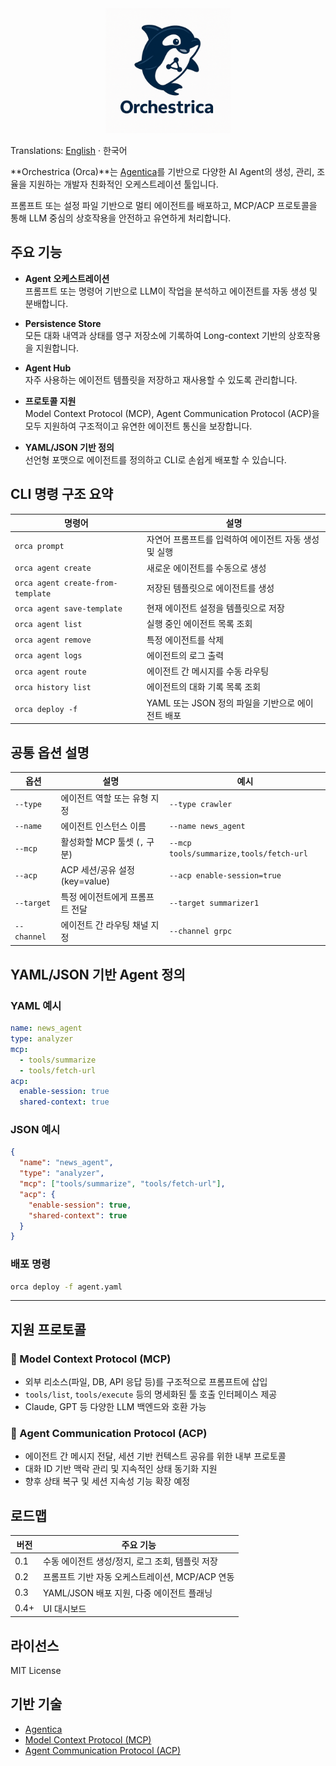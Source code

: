 <div align="center">
  <img src="../docs/_static/orca.png" alt="Orchestrica Logo" width="200"/>
</div>

Translations: [English](../README.md) · 한국어

**Orchestrica (Orca)**는 [Agentica](https://github.com/wrtnlabs/agentica)를 기반으로 다양한 AI Agent의 생성, 관리, 조율을 지원하는 개발자 친화적인 오케스트레이션 툴입니다.

프롬프트 또는 설정 파일 기반으로 멀티 에이전트를 배포하고, MCP/ACP 프로토콜을 통해 LLM 중심의 상호작용을 안전하고 유연하게 처리합니다.

## 주요 기능

- **Agent 오케스트레이션**  
  프롬프트 또는 명령어 기반으로 LLM이 작업을 분석하고 에이전트를 자동 생성 및 분배합니다.

- **Persistence Store**  
  모든 대화 내역과 상태를 영구 저장소에 기록하여 Long-context 기반의 상호작용을 지원합니다.

- **Agent Hub**  
  자주 사용하는 에이전트 템플릿을 저장하고 재사용할 수 있도록 관리합니다.

- **프로토콜 지원**  
  Model Context Protocol (MCP), Agent Communication Protocol (ACP)을 모두 지원하여 구조적이고 유연한 에이전트 통신을 보장합니다.

- **YAML/JSON 기반 정의**  
  선언형 포맷으로 에이전트를 정의하고 CLI로 손쉽게 배포할 수 있습니다.

## CLI 명령 구조 요약

| 명령어 | 설명 |
|--------|------|
| `orca prompt` | 자연어 프롬프트를 입력하여 에이전트 자동 생성 및 실행 |
| `orca agent create` | 새로운 에이전트를 수동으로 생성 |
| `orca agent create-from-template` | 저장된 템플릿으로 에이전트를 생성 |
| `orca agent save-template` | 현재 에이전트 설정을 템플릿으로 저장 |
| `orca agent list` | 실행 중인 에이전트 목록 조회 |
| `orca agent remove` | 특정 에이전트를 삭제 |
| `orca agent logs` | 에이전트의 로그 출력 |
| `orca agent route` | 에이전트 간 메시지를 수동 라우팅 |
| `orca history list` | 에이전트의 대화 기록 목록 조회 |
| `orca deploy -f` | YAML 또는 JSON 정의 파일을 기반으로 에이전트 배포 |


## 공통 옵션 설명

| 옵션 | 설명 | 예시 |
|------|------|------|
| `--type` | 에이전트 역할 또는 유형 지정 | `--type crawler` |
| `--name` | 에이전트 인스턴스 이름 | `--name news_agent` |
| `--mcp` | 활성화할 MCP 툴셋 (`,` 구분) | `--mcp tools/summarize,tools/fetch-url` |
| `--acp` | ACP 세션/공유 설정 (key=value) | `--acp enable-session=true` |
| `--target` | 특정 에이전트에게 프롬프트 전달 | `--target summarizer1` |
| `--channel` | 에이전트 간 라우팅 채널 지정 | `--channel grpc` |

## YAML/JSON 기반 Agent 정의

### YAML 예시

```yaml
name: news_agent
type: analyzer
mcp:
  - tools/summarize
  - tools/fetch-url
acp:
  enable-session: true
  shared-context: true
````

### JSON 예시

```json
{
  "name": "news_agent",
  "type": "analyzer",
  "mcp": ["tools/summarize", "tools/fetch-url"],
  "acp": {
    "enable-session": true,
    "shared-context": true
  }
}
```

### 배포 명령

```bash
orca deploy -f agent.yaml
```

---

## 지원 프로토콜

### 🔹 Model Context Protocol (MCP)

* 외부 리소스(파일, DB, API 응답 등)를 구조적으로 프롬프트에 삽입
* `tools/list`, `tools/execute` 등의 명세화된 툴 호출 인터페이스 제공
* Claude, GPT 등 다양한 LLM 백엔드와 호환 가능

### 🔹 Agent Communication Protocol (ACP)

* 에이전트 간 메시지 전달, 세션 기반 컨텍스트 공유를 위한 내부 프로토콜
* 대화 ID 기반 맥락 관리 및 지속적인 상태 동기화 지원
* 향후 상태 복구 및 세션 지속성 기능 확장 예정

## 로드맵

| 버전   | 주요 기능                               |
| ---- | ----------------------------------- |
| 0.1  | 수동 에이전트 생성/정지, 로그 조회, 템플릿 저장        |
| 0.2  | 프롬프트 기반 자동 오케스트레이션, MCP/ACP 연동      |
| 0.3  | YAML/JSON 배포 지원, 다중 에이전트 플래닝        |
| 0.4+ | UI 대시보드|

## 라이선스

MIT License

## 기반 기술

* [Agentica](https://github.com/wrtnlabs/agentica)
* [Model Context Protocol (MCP)](https://modelcontextprotocol.io/)
* [Agent Communication Protocol (ACP)](https://github.com/i-am-bee/acp)